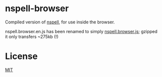 # nspell-browser

Compiled version of [nspell](https://github.com/wooorm/nspell), for use inside the browser.

nspell.browser.en.js has been renamed to simply [nspell.browser.js](https://github.com/owhs/nspell-browser/tree/master/build/nspell.browser.js); gzipped it only transfers ~275kb (!)


# License

[MIT](LICENSE)
